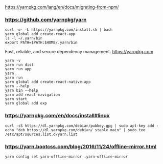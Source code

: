 
https://yarnpkg.com/lang/en/docs/migrating-from-npm/

### https://github.com/yarnpkg/yarn

    curl -o- -L https://yarnpkg.com/install.sh | bash
    yarn global add create-react-app
    ls -l ~/.yarn/bin
    export PATH=$PATH:$HOME/.yarn/bin

Fast, reliable, and secure dependency management. https://yarnpkg.com

    yarn -v
    yarn run dist
    yarn run app
    yarn
    yarn run
    yarn global add create-react-native-app
    yarn --help
    yarn bin --help
    yarn add react-navigation
    yarn start
    yarn global add exp

### https://yarnpkg.com/en/docs/install#linux

    curl -sS https://dl.yarnpkg.com/debian/pubkey.gpg | sudo apt-key add -
    echo "deb https://dl.yarnpkg.com/debian/ stable main" | sudo tee /etc/apt/sources.list.d/yarn.list

### https://yarn.bootcss.com/blog/2016/11/24/offline-mirror.html

    yarn config set yarn-offline-mirror .yarn-offline-mirror

